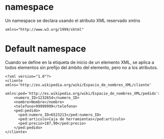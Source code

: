 
# namespace
Un namespace se declara usando el atributo XML reservado xmlns

```
xmlns="http://www.w3.org/1999/xhtml"
```

# Default namespace


Cuando se define en la etiqueta de inicio de un elemento XML, se aplica a todos elementos sin prefijo del ámbito del elemento, pero no a los atributos. 

```
<?xml version="1.0"?>
<cliente xmlns='http://es.wikipedia.org/wiki/Espacio_de_nombres_XML/cliente'
         xmlns:ped='http://es.wikipedia.org/wiki/Espacio_de_nombres_XML/pedido'>
    <numero_ID>1232654</numero_ID>
    <nombre>Nombre</nombre>
    <telefono>99999999</telefono>
    <ped:pedido>
      <ped:numero_ID>6523213</ped:numero_ID>
      <ped:articulo>Caja de herramientas</ped:articulo>
      <ped:precio>187,90</ped:precio>
    </ped:pedido>
</cliente>
```